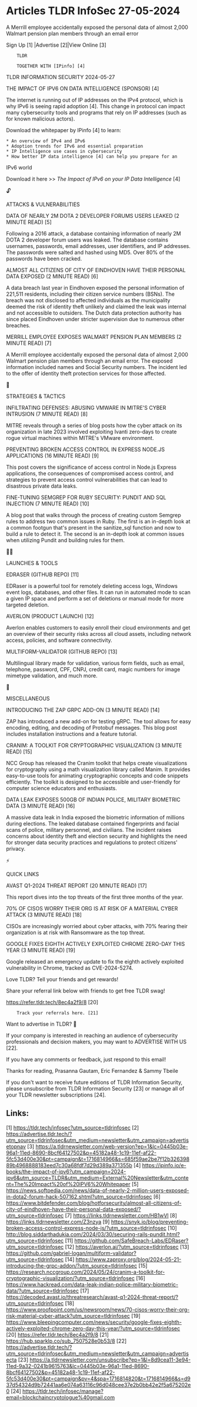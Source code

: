 # Articles TLDR InfoSec 27-05-2024

A Merrill employee accidentally exposed the personal data of almost
2,000 Walmart pension plan members through an email error  

 Sign Up [1] |Advertise [2]|View Online [3] 

		TLDR

		TOGETHER WITH [IPinfo] [4]

TLDR INFORMATION SECURITY 2024-05-27

 THE IMPACT OF IPV6 ON DATA INTELLIGENCE (SPONSOR) [4] 

 The internet is running out of IP addresses on the IPv4 protocol,
which is why IPv6 is seeing rapid adoption [4]. This change in
protocol can impact many cybersecurity tools and programs that rely on
IP addresses (such as for known malicious actors).

Download the whitepaper by IPinfo [4] to learn:

 	* An overview of IPv4 and IPv6
 	* Adoption trends for IPv6 and essential preparation
 	* IP Intelligence use cases in cybersecurity
 	* How better IP data intelligence [4] can help you prepare for an
IPv6 world

Download it here >> _The Impact of IPv6 on your IP Data Intelligence_
[4]

🔓 

ATTACKS & VULNERABILITIES

 DATA OF NEARLY 2M DOTA 2 DEVELOPER FORUMS USERS LEAKED (2 MINUTE
READ) [5] 

 Following a 2016 attack, a database containing information of nearly
2M DOTA 2 developer forum users was leaked. The database contains
usernames, passwords, email addresses, user identifiers, and IP
addresses. The passwords were salted and hashed using MD5. Over 80% of
the passwords have been cracked. 

 ALMOST ALL CITIZENS OF CITY OF EINDHOVEN HAVE THEIR PERSONAL DATA
EXPOSED (2 MINUTE READ) [6] 

 A data breach last year in Eindhoven exposed the personal information
of 221,511 residents, including their citizen service numbers (BSNs).
The breach was not disclosed to affected individuals as the
municipality deemed the risk of identity theft unlikely and claimed
the leak was internal and not accessible to outsiders. The Dutch data
protection authority has since placed Eindhoven under stricter
supervision due to numerous other breaches. 

 MERRILL EMPLOYEE EXPOSES WALMART PENSION PLAN MEMBERS (2 MINUTE READ)
[7] 

 A Merrill employee accidentally exposed the personal data of almost
2,000 Walmart pension plan members through an email error. The exposed
information included names and Social Security numbers. The incident
led to the offer of identity theft protection services for those
affected. 

🧠 

STRATEGIES & TACTICS

 INFILTRATING DEFENSES: ABUSING VMWARE IN MITRE'S CYBER INTRUSION (7
MINUTE READ) [8] 

 MITRE reveals through a series of blog posts how the cyber attack on
its organization in late 2023 involved exploiting Ivanti zero-days to
create rogue virtual machines within MITRE's VMware environment. 

 PREVENTING BROKEN ACCESS CONTROL IN EXPRESS NODE.JS APPLICATIONS (16
MINUTE READ) [9] 

 This post covers the significance of access control in Node.js
Express applications, the consequences of compromised access control,
and strategies to prevent access control vulnerabilities that can lead
to disastrous private data leaks. 

 FINE-TUNING SEMGREP FOR RUBY SECURITY: PUNDIT AND SQL INJECTION (7
MINUTE READ) [10] 

 A blog post that walks through the process of creating custom Semgrep
rules to address two common issues in Ruby. The first is an in-depth
look at a common footgun that's present in the sanitize_sql function
and now to build a rule to detect it. The second is an in-depth look
at common issues when utilizing Pundit and building rules for them. 

🧑‍💻 

LAUNCHES & TOOLS

 EDRASER (GITHUB REPO) [11] 

 EDRaser is a powerful tool for remotely deleting access logs, Windows
event logs, databases, and other files. It can run in automated mode
to scan a given IP space and perform a set of deletions or manual mode
for more targeted deletion. 

 AVERLON (PRODUCT LAUNCH) [12] 

 Averlon enables customers to easily enroll their cloud environments
and get an overview of their security risks across all cloud assets,
including network access, policies, and software connectivity. 

 MULTIFORM-VALIDATOR (GITHUB REPO) [13] 

 Multilingual library made for validation, various form fields, such
as email, telephone, password, CPF, CNPJ, credit card, magic numbers
for image mimetype validation, and much more. 

🎁 

MISCELLANEOUS

 INTRODUCING THE ZAP GRPC ADD-ON (3 MINUTE READ) [14] 

 ZAP has introduced a new add-on for testing gRPC. The tool allows for
easy encoding, editing, and decoding of Protobuf messages. This blog
post includes installation instructions and a feature tutorial. 

 CRANIM: A TOOLKIT FOR CRYPTOGRAPHIC VISUALIZATION (3 MINUTE READ)
[15] 

 NCC Group has released the Cranim toolkit that helps create
visualizations for cryptography using a math visualization library
called Manim. It provides easy-to-use tools for animating
cryptographic concepts and code snippets efficiently. The toolkit is
designed to be accessible and user-friendly for computer science
educators and enthusiasts. 

 DATA LEAK EXPOSES 500GB OF INDIAN POLICE, MILITARY BIOMETRIC DATA (3
MINUTE READ) [16] 

 A massive data leak in India exposed the biometric information of
millions during elections. The leaked database contained fingerprints
and facial scans of police, military personnel, and civilians. The
incident raises concerns about identity theft and election security
and highlights the need for stronger data security practices and
regulations to protect citizens' privacy. 

⚡ 

QUICK LINKS

 AVAST Q1-2024 THREAT REPORT (20 MINUTE READ) [17] 

 This report dives into the top threats of the first three months of
the year. 

 70% OF CISOS WORRY THEIR ORG IS AT RISK OF A MATERIAL CYBER ATTACK (3
MINUTE READ) [18] 

 CISOs are increasingly worried about cyber attacks, with 70% fearing
their organization is at risk with Ransomware as the top threat. 

 GOOGLE FIXES EIGHTH ACTIVELY EXPLOITED CHROME ZERO-DAY THIS YEAR (3
MINUTE READ) [19] 

 Google released an emergency update to fix the eighth actively
exploited vulnerability in Chrome, tracked as CVE-2024-5274. 

Love TLDR? Tell your friends and get rewards!

 Share your referral link below with friends to get free TLDR swag! 

 https://refer.tldr.tech/8ec4a2f9/8 [20] 

		Track your referrals here. [21]

Want to advertise in TLDR? 📰

 If your company is interested in reaching an audience of
cybersecurity professionals and decision makers, you may want to
ADVERTISE WITH US [22]. 

 If you have any comments or feedback, just respond to this email! 

Thanks for reading, 
Prasanna Gautam, Eric Fernandez & Sammy Tbeile 

If you don't want to receive future editions of TLDR Information
Security, please unsubscribe from TLDR Information Security [23] or
manage all of your TLDR newsletter subscriptions [24]. 

 

Links:
------
[1] https://tldr.tech/infosec?utm_source=tldrinfosec
[2] https://advertise.tldr.tech/?utm_source=tldrinfosec&utm_medium=newsletter&utm_campaign=advertisetopnav
[3] https://a.tldrnewsletter.com/web-version?ep=1&lc=0445b03e-96a1-11ed-8690-8bcf64127502&p=45182a48-1c19-11ef-af22-5fc53d400e30&pt=campaign&t=1716814966&s=685f59ae2be7f12b32639889b4968888183eed7c30a68fdf7d29d389a371355b
[4] https://ipinfo.io/e-books/the-impact-of-ipv6?utm_campaign=2024-ipv6&utm_source=TLDR&utm_medium=External%20Newsletter&utm_content=The%20Impact%20of%20IPV6%20Whitepaper
[5] https://news.softpedia.com/news/data-of-nearly-2-million-users-exposed-in-dota2-forum-hack-507162.shtml?utm_source=tldrinfosec
[6] https://www.bitdefender.com/blog/hotforsecurity/almost-all-citizens-of-city-of-eindhoven-have-their-personal-data-exposed/?utm_source=tldrinfosec
[7] https://links.tldrnewsletter.com/HB1wVl
[8] https://links.tldrnewsletter.com/Z3nzya
[9] https://snyk.io/blog/preventing-broken-access-control-express-node-js/?utm_source=tldrinfosec
[10] http://blog.siddarthadukia.com/2024/03/30/securing-rails-pundit.html?utm_source=tldrinfosec
[11] https://github.com/SafeBreach-Labs/EDRaser?utm_source=tldrinfosec
[12] https://averlon.ai/?utm_source=tldrinfosec
[13] https://github.com/gabriel-logan/multiform-validator?utm_source=tldrinfosec
[14] https://www.zaproxy.org/blog/2024-05-21-introducing-the-grpc-addon/?utm_source=tldrinfosec
[15] https://research.nccgroup.com/2024/05/24/cranim-a-toolkit-for-cryptographic-visualization/?utm_source=tldrinfosec
[16] https://www.hackread.com/data-leak-indian-police-military-biometric-data/?utm_source=tldrinfosec
[17] https://decoded.avast.io/threatresearch/avast-q1-2024-threat-report/?utm_source=tldrinfosec
[18] https://www.proofpoint.com/us/newsroom/news/70-cisos-worry-their-org-risk-material-cyber-attack?utm_source=tldrinfosec
[19] https://www.bleepingcomputer.com/news/security/google-fixes-eighth-actively-exploited-chrome-zero-day-this-year/?utm_source=tldrinfosec
[20] https://refer.tldr.tech/8ec4a2f9/8
[21] https://hub.sparklp.co/sub_7507528e0b53/8
[22] https://advertise.tldr.tech/?utm_source=tldrinfosec&utm_medium=newsletter&utm_campaign=advertisecta
[23] https://a.tldrnewsletter.com/unsubscribe?ep=1&l=8d9cea11-3e94-11ed-9a32-0241b9615763&lc=0445b03e-96a1-11ed-8690-8bcf64127502&p=45182a48-1c19-11ef-af22-5fc53d400e30&pt=campaign&pv=4&spa=1716814820&t=1716814966&s=d937d54324d9b72441aa6e074a63116c96d048cee37e2b0bb42e2f5a675202e0
[24] https://tldr.tech/infosec/manage?email=blockchaincryptologue%40gmail.com